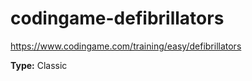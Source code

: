 # codingame-defibrillators
https://www.codingame.com/training/easy/defibrillators

**Type:** Classic
